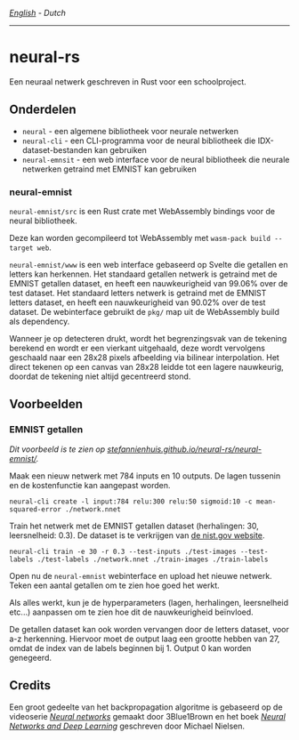 *[English](README.md) - Dutch*

---

# neural-rs

Een neuraal netwerk geschreven in Rust voor een schoolproject.

## Onderdelen

- `neural` - een algemene bibliotheek voor neurale netwerken
- `neural-cli` - een CLI-programma voor de neural bibliotheek die IDX-dataset-bestanden kan gebruiken
- `neural-emnsit` - een web interface voor de neural bibliotheek die neurale netwerken getraind met EMNIST kan gebruiken

### neural-emnist

`neural-emnist/src` is een Rust crate met WebAssembly bindings voor de neural bibliotheek.

Deze kan worden gecompileerd tot WebAssembly met `wasm-pack build --target web`.

`neural-emnist/www` is een web interface gebaseerd op Svelte die getallen en letters kan herkennen. Het standaard getallen netwerk is getraind met de EMNIST getallen dataset, en heeft een nauwkeurigheid van 99.06% over de test dataset. Het standaard letters netwerk is getraind met de EMNIST letters dataset, en heeft een nauwkeurigheid van 90.02% over de test dataset. De webinterface gebruikt de `pkg/` map uit de WebAssembly build als dependency.

Wanneer je op detecteren drukt, wordt het begrenzingsvak van de tekening berekend en wordt er een vierkant uitgehaald, deze wordt vervolgens geschaald naar een 28x28 pixels afbeelding via bilinear interpolation. Het direct tekenen op een canvas van 28x28 leidde tot een lagere nauwkeurig, doordat de tekening niet altijd gecentreerd stond.

## Voorbeelden

### EMNIST getallen

*Dit voorbeeld is te zien op [stefannienhuis.github.io/neural-rs/neural-emnist/](https://stefannienhuis.github.io/neural-rs/neural-emnist/).*

Maak een nieuw netwerk met 784 inputs en 10 outputs. De lagen tussenin en de kostenfunctie kan aangepast worden.
```shell
neural-cli create -l input:784 relu:300 relu:50 sigmoid:10 -c mean-squared-error ./network.nnet
```

Train het netwerk met de EMNIST getallen dataset (herhalingen: 30, leersnelheid: 0.3). De dataset is te verkrijgen van [de nist.gov website](https://www.nist.gov/itl/products-and-services/emnist-dataset).
```shell
neural-cli train -e 30 -r 0.3 --test-inputs ./test-images --test-labels ./test-labels ./network.nnet ./train-images ./train-labels
```

Open nu de `neural-emnist` webinterface en upload het nieuwe netwerk. Teken een aantal getallen om te zien hoe goed het werkt.

Als alles werkt, kun je de hyperparameters (lagen, herhalingen, leersnelheid etc...) aanpassen om te zien hoe dit de nauwkeurigheid beïnvloed.

De getallen dataset kan ook worden vervangen door de letters dataset, voor a-z herkenning. Hiervoor moet de output laag een grootte hebben van 27, omdat de index van de labels beginnen bij 1. Output 0 kan worden genegeerd. 

## Credits

Een groot gedeelte van het backpropagation algoritme is gebaseerd op de videoserie [*Neural networks*](https://www.youtube.com/playlist?list=PLZHQObOWTQDNU6R1_67000Dx_ZCJB-3pi) gemaakt door 3Blue1Brown en het boek [*Neural Networks and Deep Learning*](http://neuralnetworksanddeeplearning.com/index.html) geschreven door Michael Nielsen. 
